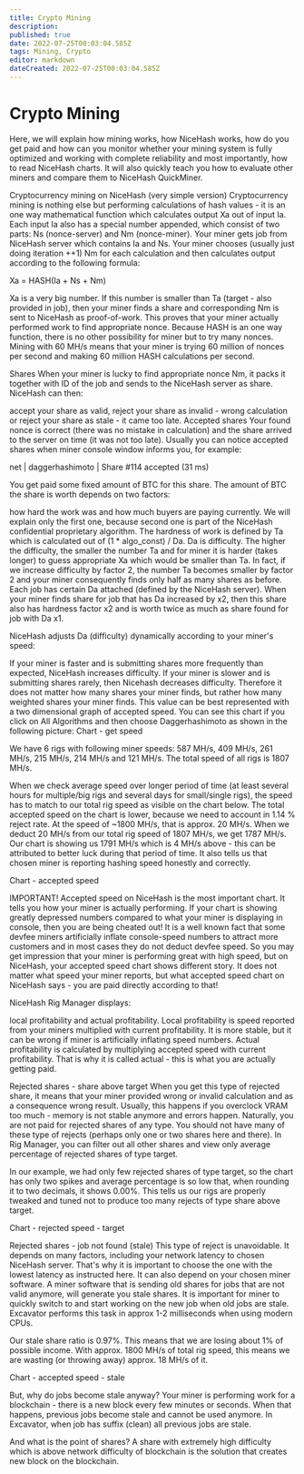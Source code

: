 ```yaml
---
title: Crypto Mining
description: 
published: true
date: 2022-07-25T00:03:04.585Z
tags: Mining, Crypto
editor: markdown
dateCreated: 2022-07-25T00:03:04.585Z
---
```

# Crypto Mining
Here, we will explain how mining works, how NiceHash works, how do you get paid and how can you monitor whether your mining system is fully optimized and working with complete reliability and most importantly, how to read NiceHash charts. It will also quickly teach you how to evaluate other miners and compare them to NiceHash QuickMiner.

Cryptocurrency mining on NiceHash (very simple version)
Cryptocurrency mining is nothing else but performing calculations of hash values - it is an one way mathematical function which calculates output Xa out of input Ia. Each input Ia also has a special number appended, which consist of two parts: Ns (nonce-server) and Nm (nonce-miner). Your miner gets job from NiceHash server which contains Ia and Ns. Your miner chooses (usually just doing iteration ++1) Nm for each calculation and then calculates output according to the following formula:

Xa = HASH(Ia + Ns + Nm)

Xa is a very big number. If this number is smaller than Ta (target - also provided in job), then your miner finds a share and corresponding Nm is sent to NiceHash as proof-of-work. This proves that your miner actually performed work to find appropriate nonce. Because HASH is an one way function, there is no other possibility for miner but to try many nonces. Mining with 60 MH/s means that your miner is trying 60 million of nonces per second and making 60 million HASH calculations per second.

Shares
When your miner is lucky to find appropriate nonce Nm, it packs it together with ID of the job and sends to the NiceHash server as share. NiceHash can then:

accept your share as valid,
reject your share as invalid - wrong calculation or
reject your share as stale - it came too late.
Accepted shares
Your found nonce is correct (there was no mistake in calculation) and the share arrived to the server on time (it was not too late). Usually you can notice accepted shares when miner console window informs you, for example:

net | daggerhashimoto | Share #114 accepted (31 ms)

You get paid some fixed amount of BTC for this share. The amount of BTC the share is worth depends on two factors:

how hard the work was and
how much buyers are paying currently.
We will explain only the first one, because second one is part of the NiceHash confidential proprietary algorithm. The hardness of work is defined by Ta which is calculated out of (1 * algo_const) / Da. Da is difficulty. The higher the difficulty, the smaller the number Ta and for miner it is harder (takes longer) to guess appropriate Xa which would be smaller than Ta. In fact, if we increase difficulty by factor 2, the number Ta becomes smaller by factor 2 and your miner consequently finds only half as many shares as before. Each job has certain Da attached (defined by the NiceHash server). When your miner finds share for job that has Da increased by x2, then this share also has hardness factor x2 and is worth twice as much as share found for job with Da x1.

NiceHash adjusts Da (difficulty) dynamically according to your miner's speed:

If your miner is faster and is submitting shares more frequently than expected, NiceHash increases difficulty.
If your miner is slower and is submitting shares rarely, then Nicehash decreases difficulty.
Therefore it does not matter how many shares your miner finds, but rather how many weighted shares your miner finds. This value can be best represented with a two dimensional graph of accepted speed. You can see this chart if you click on All Algorithms and then choose Daggerhashimoto as shown in the following picture: Chart - get speed

We have 6 rigs with following miner speeds: 587 MH/s, 409 MH/s, 261 MH/s, 215 MH/s, 214 MH/s and 121 MH/s. The total speed of all rigs is 1807 MH/s.

When we check average speed over longer period of time (at least several hours for multiple/big rigs and several days for small/single rigs), the speed has to match to our total rig speed as visible on the chart below. The total accepted speed on the chart is lower, because we need to account in 1.14 % reject rate. At the speed of ~1800 MH/s, that is approx. 20 MH/s. When we deduct 20 MH/s from our total rig speed of 1807 MH/s, we get 1787 MH/s. Our chart is showing us 1791 MH/s which is 4 MH/s above - this can be attributed to better luck during that period of time. It also tells us that chosen miner is reporting hashing speed honestly and correctly.

Chart - accepted speed

IMPORTANT! Accepted speed on NiceHash is the most important chart. It tells you how your miner is actually performing. If your chart is showing greatly depressed numbers compared to what your miner is displaying in console, then you are being cheated out! It is a well known fact that some devfee miners artificially inflate console-speed numbers to attract more customers and in most cases they do not deduct devfee speed. So you may get impression that your miner is performing great with high speed, but on NiceHash, your accepted speed chart shows different story. It does not matter what speed your miner reports, but what accepted speed chart on NiceHash says - you are paid directly according to that!

NiceHash Rig Manager displays:

local profitability and
actual profitability.
Local profitability is speed reported from your miners multiplied with current profitability. It is more stable, but it can be wrong if miner is artificially inflating speed numbers. Actual profitability is calculated by multiplying accepted speed with current profitability. That is why it is called actual - this is what you are actually getting paid.

Rejected shares - share above target
When you get this type of rejected share, it means that your miner provided wrong or invalid calculation and as a consequence wrong result. Usually, this happens if you overclock VRAM too much - memory is not stable anymore and errors happen. Naturally, you are not paid for rejected shares of any type. You should not have many of these type of rejects (perhaps only one or two shares here and there). In Rig Manager, you can filter out all other shares and view only average percentage of rejected shares of type target.

In our example, we had only few rejected shares of type target, so the chart has only two spikes and average percentage is so low that, when rounding it to two decimals, it shows 0.00%. This tells us our rigs are properly tweaked and tuned not to produce too many rejects of type share above target.

Chart - rejected speed - target

Rejected shares - job not found (stale)
This type of reject is unavoidable. It depends on many factors, including your network latency to chosen NiceHash server. That's why it is important to choose the one with the lowest latency as instructed here. It can also depend on your chosen miner software. A miner software that is sending old shares for jobs that are not valid anymore, will generate you stale shares. It is important for miner to quickly switch to and start working on the new job when old jobs are stale. Excavator performs this task in approx 1-2 milliseconds when using modern CPUs.

Our stale share ratio is 0.97%. This means that we are losing about 1% of possible income. With approx. 1800 MH/s of total rig speed, this means we are wasting (or throwing away) approx. 18 MH/s of it.

Chart - accepted speed - stale

But, why do jobs become stale anyway? Your miner is performing work for a blockchain - there is a new block every few minutes or seconds. When that happens, previous jobs become stale and cannot be used anymore. In Excavator, when job has suffix (clean) all previous jobs are stale.

And what is the point of shares? A share with extremely high difficulty which is above network difficulty of blockchain is the solution that creates new block on the blockchain.